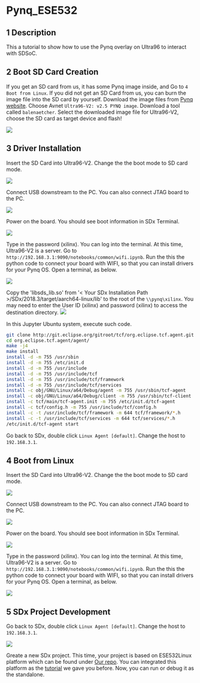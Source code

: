 # Pynq_ESE532

## 1 Description
This a tutorial to show how to use the Pynq overlay on Ultra96 to interact with SDSoC.

## 2 Boot SD Card Creation
If you get an SD card from us, it has some Pynq image inside, and Go to `4 Boot from Linux`. If you did not get an SD Card from us, you can burn the image file into the SD card by yourself. Download the image files from [Pynq website](http://www.pynq.io/board.html). Choose Avnet `Ultra96-V2: v2.5 PYNQ image`. Download a tool called `balenaetcher`. Select the downloaded image file for Ultra96-V2, choose the SD card as target device and flash!

![](/img/flash.JPG)

## 3 Driver Installation
Insert the SD Card into Ultra96-V2. Change the the boot mode to SD card mode. 

![](/img/sdmode.jpg)

Connect USB downstream to the PC. You can also connect JTAG board to the PC. 

![](/img/miniUSB.jpg)

Power on the board. You should see boot information in SDx Terminal.

![](/img/bootOK.JPG)

Type in the password (xilinx). You can log into the terminal. At this time, Ultra96-V2 is a server. Go to `http://192.168.3.1:9090/notebooks/common/wifi.ipynb`. Run the this the python code to connect your board with WIFI, so that you can install drivers for your Pynq OS. Open a terminal, as below.

![](/img/terminal.JPG)

Copy the 'libsds_lib.so' from '< Your SDx Installation Path >/SDx/2018.3/target/aarch64-linux/lib' to the root of the `\\pynq\xilinx`. You may need to enter the User ID (xilinx) and password (xilinx) to access the destination directory. 
![](/img/libs.jpg)

In this Jupyter Ubuntu system, execute such code.

````bash
git clone http://git.eclipse.org/gitroot/tcf/org.eclipse.tcf.agent.git
cd org.eclipse.tcf.agent/agent/
make -j4
make install
install -d -m 755 /usr/sbin
install -d -m 755 /etc/init.d
install -d -m 755 /usr/include
install -d -m 755 /usr/include/tcf
install -d -m 755 /usr/include/tcf/framework
install -d -m 755 /usr/include/tcf/services
install -c obj/GNU/Linux/a64/Debug/agent -m 755 /usr/sbin/tcf-agent
install -c obj/GNU/Linux/a64/Debug/client -m 755 /usr/sbin/tcf-client
install -c tcf/main/tcf-agent.init -m 755 /etc/init.d/tcf-agent
install -c tcf/config.h -m 755 /usr/include/tcf/config.h
install -c -t /usr/include/tcf/framework -m 644 tcf/framework/*.h
install -c -t /usr/include/tcf/services -m 644 tcf/services/*.h
/etc/init.d/tcf-agent start
````

Go back to SDx, double click `Linux Agent [default]`. Change the host to `192.168.3.1`.


## 4 Boot from Linux
Insert the SD Card into Ultra96-V2. Change the the boot mode to SD card mode. 

![](/img/sdmode.jpg)

Connect USB downstream to the PC. You can also connect JTAG board to the PC. 

![](/img/miniUSB.jpg)

Power on the board. You should see boot information in SDx Terminal.

![](/img/bootOK.JPG)

Type in the password (xilinx). You can log into the terminal. At this time, Ultra96-V2 is a server. Go to `http://192.168.3.1:9090/notebooks/common/wifi.ipynb`. Run the this the python code to connect your board with WIFI, so that you can install drivers for your Pynq OS. Open a terminal, as below.

![](/img/terminal.JPG)




## 5 SDx Project Development
Go back to SDx, double click `Linux Agent [default]`. Change the host to `192.168.3.1`.

![](/img/tcf.JPG)

Greate a new SDx project. This time, your project is based on ESE532Linux platform which can be found under [Our repo](ese532Linux). You can integrated this platform as the [tutorial](https://github.com/vagrantxiao/ultra96_ese532) we gave you before. Now, you can run or debug it as the standalone.












